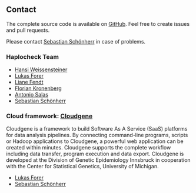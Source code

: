 
## Contact

The complete source code is available on [GitHub](https://github.com/genepi/haplocheck). Feel free to create issues and pull requests. 

Please contact [Sebastian Schönherr](mailto:sebastian.schoenherr@i-med.ac.at) in case of problems.

### Haplocheck Team

* [Hansi Weissensteiner](mailto:hansi.weissensteiner@i-med.ac.at)
* [Lukas Forer](mailto:lukas.forer@i-med.ac.at)
* [Liane Fendt](mailto:liane.fendt@i-med.ac.at)
* [Florian Kronenberg](mailto:florian.kronenberg@i-med.ac.at)
* [Antonio Salas](mailto:antonio.salas@usc.es)
* [Sebastian Schönherr](mailto:sebastian.schoenherr@i-med.ac.at)

### Cloud framework: [Cloudgene](http://www.cloudgene.io)

Cloudgene is a framework to build Software As A Service (SaaS) platforms for data analysis pipelines. By connecting command-line programs, scripts or Hadoop applications to Cloudgene, a powerful web application can be created within minutes. Cloudgene supports the complete workflow including data transfer, program execution and data export. Cloudgene is developed at the Division of Genetic Epidemiology Innsbruck in cooperation with the Center for Statistical Genetics, University of Michigan.

* [Lukas Forer](mailto:lukas.forer@i-med.ac.at)
* [Sebastian Schönherr](mailto:sebastian.schoenherr@i-med.ac.at)